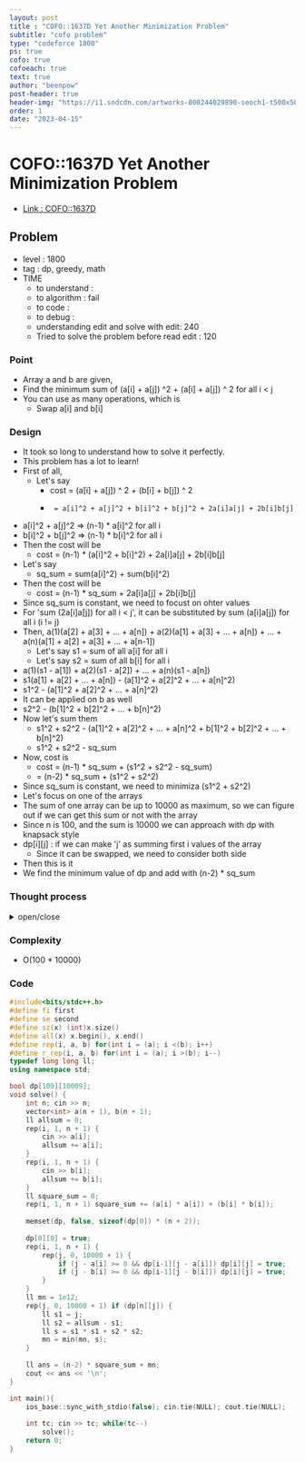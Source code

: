 ```yaml
---
layout: post
title : "COFO::1637D Yet Another Minimization Problem"
subtitle: "cofo problem"
type: "codeforce 1800"
ps: true
cofo: true
cofoeach: true
text: true
author: "beenpow"
post-header: true
header-img: "https://i1.sndcdn.com/artworks-000244029890-seoch1-t500x500.jpg"
order: 1
date: "2023-04-15"
---
```

# COFO::1637D Yet Another Minimization Problem
- [Link : COFO::1637D](https://codeforces.com/contest/1637/problem/D)


## Problem 

- level : 1800
- tag : dp, greedy, math
- TIME
  - to understand    : 
  - to algorithm     : fail
  - to code          : 
  - to debug         : 
  - understanding edit and solve with edit: 240
  - Tried to solve the problem before read edit : 120

### Point
- Array a and b are given,
- Find the minimum sum of (a[i] + a[j]) ^2 + (a[i] + a[j]) ^ 2 for all i < j
- You can use as many operations, which is
  - Swap a[i] and b[i]

### Design
- It took so long to understand how to solve it perfectly.
- This problem has a lot to learn!
- First of all,
  - Let's say
    - cost = (a[i] + a[j]) ^ 2 + (b[i] + b[j]) ^ 2
    -      = a[i]^2 + a[j]^2 + b[i]^2 + b[j]^2 + 2a[i]a[j] + 2b[i]b[j]
- a[i]^2 + a[j]^2 => (n-1) * a[i]^2 for all i
- b[i]^2 + b[j]^2 => (n-1) * b[i]^2 for all i
- Then the cost will be
  - cost = (n-1) * (a[i]^2 + b[i]^2) + 2a[i]a[j] + 2b[i]b[j]
- Let's say
  - sq_sum = sum(a[i]^2) + sum(b[i]^2)
- Then the cost will be
  - cost = (n-1) * sq_sum + 2a[i]a[j] + 2b[i]b[j]
- Since sq_sum is constant, we need to focust on ohter values
- For 'sum (2a[i]a[j]) for all i < j', it can be substituted by sum (a[i]a[j]) for all i (i != j)
- Then, a(1)(a[2] + a[3] + ... + a[n]) + a(2)(a[1] + a[3] + ... + a[n]) + ... + a(n)(a[1] + a[2] + a[3] + ... + a[n-1])
  - Let's say s1 = sum of all a[i] for all i
  - Let's say s2 = sum of all b[i] for all i
- a(1)(s1 - a[1]) + a(2)(s1 - a[2]) + ... + a(n)(s1 - a[n])
- s1(a[1] + a[2] + ... + a[n]) - (a[1]^2 + a[2]^2 + ... + a[n]^2)
- s1^2 - (a[1]^2 + a[2]^2 + ... + a[n]^2)
- It can be applied on b as well
- s2^2 - (b[1]^2 + b[2]^2 + ... + b[n]^2)
- Now let's sum them
  - s1^2 + s2^2 - (a[1]^2 + a[2]^2 + ... + a[n]^2 + b[1]^2 + b[2]^2 + ... + b[n]^2)
  - s1^2 + s2^2 - sq_sum
- Now, cost is
  - cost = (n-1) * sq_sum + (s1^2 + s2^2 - sq_sum)
  - = (n-2) * sq_sum + (s1^2 + s2^2)
- Since sq_sum is constant, we need to minimiza (s1^2 + s2^2)
- Let's focus on one of the arrays
- The sum of one array can be up to 10000 as maximum, so we can figure out if we can get this sum or not with the array
- Since n is 100, and the sum is 10000 we can approach with dp with knapsack style
- dp[i][j] : if we can make 'j' as summing first i values of the array
  - Since it can be swapped, we need to consider both side
- Then this is it
- We find the minimum value of dp and add with (n-2) * sq_sum

### Thought process

<details>
<summary> open/close </summary>

<!-- above empty line should exist -->

<pre>
vector<int> oriA, oriB;
map<string, ll> dp;

ll dynamic (string s, int i, bool f, ll sa, ll sb, vector<int> a, vector<int> b) {
	if (i == n) {
		return (sa + sb);
	}
	ll ns = s +  (f == false ? "0" : "1") ;
	if (dp.find(ns) != dp.end()) return dp[ns];
	
	// current = no swap
	ll ta = 0, tb = 0;
	ll x = (f == false ? oriA[i] : oriB[i] ), y = (f == false ? oriB[i] : oriA[i]);
	
	rep(j, 0, i-1) {
		ta += (a[j] + x)^2;
		tb += (b[j] + y)^2;
	}
	a.push_back(x), b.push_back(x);
	ll ret = dynamic(ns , i + 1, f, sa + ta, sb + tb, a, b );
	ret = min(ret, dynamic(ns, i + 1, !f, sa + ta, sb + tb, a, b);
	a.pop_back(), b.pop_back();
	
	return dp[ns ] = ret;
}

int main() {
	int n; cin >> n;
	oriA.resize(n), oriB.resize(n);
	rep(i, 0, n) cin >> oriA[i];
	rep(i, 0, n) cin >> oriB[i];
	
	vector<int> a, b;
	
	ll ret = dynamic( "", 0, false, 0, 0, a, b);
	ret = min(ret, dynamic( "", 0, true, 0, 0, a, b);
	
	cout << ret << '\n';
}
</pre>

</details>

### Complexity
- O(100 * 10000)

### Code

```cpp
#include<bits/stdc++.h>
#define fi first
#define se second
#define sz(x) (int)x.size()
#define all(x) x.begin(), x.end()
#define rep(i, a, b) for(int i = (a); i <(b); i++)
#define r_rep(i, a, b) for(int i = (a); i >(b); i--)
typedef long long ll;
using namespace std;

bool dp[109][10009];
void solve() {
    int n; cin >> n;
    vector<int> a(n + 1), b(n + 1);
    ll allsum = 0;
    rep(i, 1, n + 1) {
        cin >> a[i];
        allsum += a[i];
    }
    rep(i, 1, n + 1) {
        cin >> b[i];
        allsum += b[i];
    }
    ll square_sum = 0;
    rep(i, 1, n + 1) square_sum += (a[i] * a[i]) + (b[i] * b[i]);
    
    memset(dp, false, sizeof(dp[0]) * (n + 2));
    
    dp[0][0] = true;
    rep(i, 1, n + 1) {
        rep(j, 0, 10000 + 1) {
            if (j - a[i] >= 0 && dp[i-1][j - a[i]]) dp[i][j] = true;
            if (j - b[i] >= 0 && dp[i-1][j - b[i]]) dp[i][j] = true;
        }
    }
    ll mn = 1e12;
    rep(j, 0, 10000 + 1) if (dp[n][j]) {
        ll s1 = j;
        ll s2 = allsum - s1;
        ll s = s1 * s1 + s2 * s2;
        mn = min(mn, s);
    }
    
    ll ans = (n-2) * square_sum + mn;
    cout << ans << '\n';
}

int main(){
    ios_base::sync_with_stdio(false); cin.tie(NULL); cout.tie(NULL);
    
    int tc; cin >> tc; while(tc--)
        solve();
    return 0;
}
```
